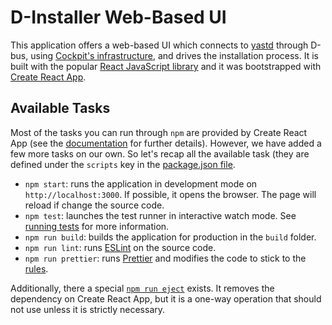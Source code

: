 # D-Installer Web-Based UI

This application offers a web-based UI which connects to [yastd](file:../yastd) through D-bus, using
[Cockpit's infrastructure](https://cockpit-project.org/guide/latest/api-base1.html), and drives the
installation process. It is built with the popular [React JavaScript library](https://reactjs.org/)
and it was bootstrapped with [Create React App](https://github.com/facebook/create-react-app).

## Available Tasks

Most of the tasks you can run through `npm` are provided by Create React App (see the
[documentation](https://create-react-app.dev/docs/available-scripts/) for further details). However,
we have added a few more tasks on our own. So let's recap all the available task (they are defined
under the `scripts` key in the [package.json file](./package.json).

* `npm start`: runs the application in development mode on `http://localhost:3000`. If possible, it
  opens the browser. The page will reload if change the source code.
* `npm test`: launches the test runner in interactive watch mode. See [running
  tests](https://create-react-app.dev/docs/running-tests) for more information.
* `npm run build`: builds the application for production in the `build` folder.
* `npm run lint`: runs [ESLint](https://eslint.org/) on the source code.
* `npm run prettier`: runs [Prettier](https://prettier.io/) and modifies the code to stick to the
  [rules](./.prettierrc).

Additionally, there a special [`npm run
eject`](https://create-react-app.dev/docs/available-scripts/#npm-run-eject) exists. It removes the
dependency on Create React App, but it is a one-way operation that should not use unless it is
strictly necessary.
